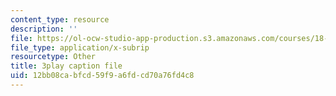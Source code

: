 ```yaml
---
content_type: resource
description: ''
file: https://ol-ocw-studio-app-production.s3.amazonaws.com/courses/18-06sc-linear-algebra-fall-2011/12bb08cabfcd59f9a6fdcd70a76fd4c8_VYS9EYZ3gCo.vtt
file_type: application/x-subrip
resourcetype: Other
title: 3play caption file
uid: 12bb08ca-bfcd-59f9-a6fd-cd70a76fd4c8
---
```

